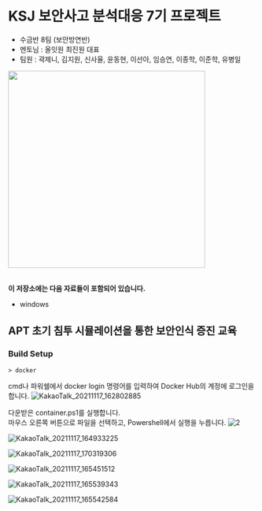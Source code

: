 # KSJ 보안사고 분석대응 7기 프로젝트
* 수금반 8팀 (보안방연반)
* 멘토님 : 올잇원 최진원 대표
* 팀원 : 곽제니, 김지원, 신사율, 윤동현, 이선아, 임승연, 이종학, 이준학, 유병일
<img src="http://kshieldjr.org/images/hrpool/logo-hrpool-hover.png" width="400" heigght="270">

<br>
<br>

**이 저장소에는 다음 자료들이 포함되어 있습니다.**

* windows 

## APT 초기 침투 시뮬레이션을 통한 보안인식 증진 교육


### Build Setup
```
> docker 
```
cmd나 파워쉘에서 docker login 명령어를 입력하여 Docker Hub의 계정에 로그인을 합니다.
![KakaoTalk_20211117_162802885](https://user-images.githubusercontent.com/90955623/142159047-0cb980a8-3213-4e92-8985-c4aae595c926.png)

다운받은 container.ps1를 실행합니다.   
마우스 오른쪽 버튼으로 파일을 선택하고, Powershell에서 실행을 누릅니다.
![2](https://user-images.githubusercontent.com/90955623/142159331-3b7edfbb-4349-4b12-8581-238f09b24a99.png)


![KakaoTalk_20211117_164933225](https://user-images.githubusercontent.com/90955623/142159938-74d096d4-ec1b-426a-8918-1c76a822ae53.png)


![KakaoTalk_20211117_170319306](https://user-images.githubusercontent.com/90955623/142160022-5c6d9836-1835-4055-864d-560c5eb2b89d.png)


![KakaoTalk_20211117_165451512](https://user-images.githubusercontent.com/90955623/142160068-d04608eb-0e72-46d0-aa0a-f89a9fd30250.png)


![KakaoTalk_20211117_165539343](https://user-images.githubusercontent.com/90955623/142160105-4d188a33-fcb3-431f-a99e-9e841f32b5c9.png)


![KakaoTalk_20211117_165542584](https://user-images.githubusercontent.com/90955623/142160132-70b73997-a142-4855-9252-a030e952d41a.png)

